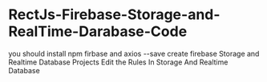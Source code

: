 # RectJs-Firebase-Storage-and-RealTime-Darabase-Code

you should install npm firbase and axios --save
create firebase Storage and Realtime Database Projects 
Edit the Rules In Storage And Realtime Database
